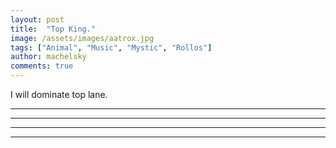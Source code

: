 ```yaml
---
layout: post
title:  "Top King."
image: /assets/images/aatrox.jpg
tags: ["Animal", "Music", "Mystic", "Rollos"]
author: machelsky
comments: true
---
```

I will dominate top lane.

---


___

---

***